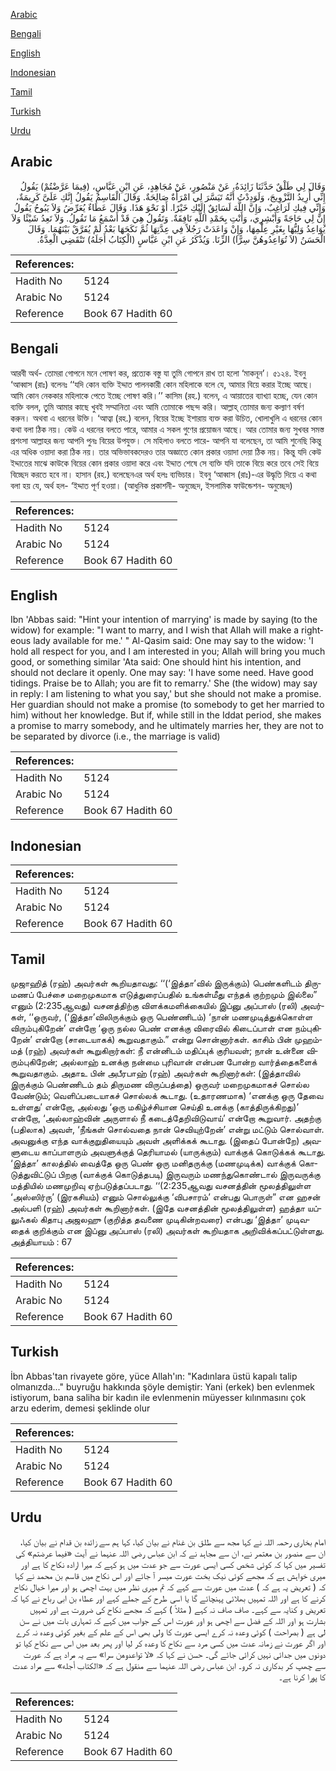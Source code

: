 [Arabic](#arabic)

[Bengali](#bengali)

[English](#english)

[Indonesian](#indonesian)

[Tamil](#tamil)

[Turkish](#turkish)

[Urdu](#urdu)

## Arabic


<div dir="rtl" lang="ar" style={{fontSize:'larger',backgroundColor:'#f8f9fa',padding:20}}>
وَقَالَ لِي طَلْقٌ حَدَّثَنَا زَائِدَةُ، عَنْ مَنْصُورٍ، عَنْ مُجَاهِدٍ، عَنِ ابْنِ عَبَّاسٍ، ‏(‏فِيمَا عَرَّضْتُمْ‏)‏ يَقُولُ إِنِّي أُرِيدُ التَّزْوِيجَ، وَلَوَدِدْتُ أَنَّهُ تَيَسَّرَ لِي امْرَأَةٌ صَالِحَةٌ‏.‏ وَقَالَ الْقَاسِمُ يَقُولُ إِنَّكِ عَلَىَّ كَرِيمَةٌ، وَإِنِّي فِيكِ لَرَاغِبٌ، وَإِنَّ اللَّهَ لَسَائِقٌ إِلَيْكِ خَيْرًا‏.‏ أَوْ نَحْوَ هَذَا‏.‏ وَقَالَ عَطَاءٌ يُعَرِّضُ وَلاَ يَبُوحُ يَقُولُ إِنَّ لِي حَاجَةً وَأَبْشِرِي، وَأَنْتِ بِحَمْدِ اللَّهِ نَافِقَةٌ‏.‏ وَتَقُولُ هِيَ قَدْ أَسْمَعُ مَا تَقُولُ‏.‏ وَلاَ تَعِدُ شَيْئًا وَلاَ يُوَاعِدُ وَلِيُّهَا بِغَيْرِ عِلْمِهَا، وَإِنْ وَاعَدَتْ رَجُلاً فِي عِدَّتِهَا ثُمَّ نَكَحَهَا بَعْدُ لَمْ يُفَرَّقْ بَيْنَهُمَا‏.‏ وَقَالَ الْحَسَنُ ‏(‏لاَ تُوَاعِدُوهُنَّ سِرًّا‏)‏ الزِّنَا‏.‏ وَيُذْكَرُ عَنِ ابْنِ عَبَّاسٍ ‏(‏الْكِتَابُ أَجَلَهُ‏)‏ تَنْقَضِي الْعِدَّةُ‏.‏
</div>
<div style={{backgroundColor:'#f8f9fa',padding:20, marginBottom: 10}}><table> <thead> <tr> <th>References:</th> <th></th> </tr> </thead> <tbody><tr><td>Hadith No</td><td>5124</td></tr><tr><td>Arabic No</td><td>5124</td></tr><tr><td>Reference</td><td>Book 67 Hadith 60</td></tr></tbody></table></div>

## Bengali


<div dir="ltr" lang="bn" style={{fontSize:'larger',backgroundColor:'#f8f9fa',padding:20}}>
আরবী অর্থ- তোমরা গোপনে মনে পোষণ কর, প্রত্যেক বস্তু যা তুমি গোপনে রাখ তা হলো ‘মাকনূন’। ৫১২৪. ইবনু ‘আব্বাস (রাঃ) বলেনঃ ‘‘যদি কোন ব্যক্তি ইদ্দাত পালনকারী কোন মহিলাকে বলে যে, আমার বিয়ে করার ইচ্ছে আছে। আমি কোন নেককার মহিলাকে পেতে ইচ্ছে পোষণ করি।’’ কাসিম (রহ.) বলেন, এ আয়াতের ব্যাখ্যা হচ্ছে, যেন কোন ব্যক্তি বলল, তুমি আমার কাছে খুবই সম্মানিতা এবং আমি তোমাকে পছন্দ করি। আল্লাহ্ তোমার জন্য কল্যাণ বর্ষণ করুন। অথবা এ ধরনের উক্তি। ‘আত্বা (রহ.) বলেন, বিয়ের ইচ্ছে ইশারায় ব্যক্ত করা উচিত, খোলাখুলি এ ধরনের কোন কথা বলা ঠিক নয়। কেউ এ ধরনের বলতে পারে, আমার এ সকল গুণের প্রয়োজন আছে। আর তোমার জন্য সুখবর সমস্ত প্রশংসা আল্লাহর জন্য আপনি পুনঃ বিয়ের উপযুক্ত। সে মহিলাও বলতে পারে- আপনি যা বলেছেন, তা আমি শুনেছি কিন্তু এর অধিক ওয়াদা করা ঠিক নয়। তার অভিভাবকদেরও তার অজ্ঞাতে কোন প্রকার ওয়াদা দেয়া ঠিক নয়। কিন্তু যদি কেউ ইদ্দাতের মাঝে কাউকে বিয়ের কোন প্রকার ওয়াদা করে এবং ইদ্দাত শেষে সে ব্যক্তি যদি তাকে বিয়ে করে তবে সেই বিয়ে বিচ্ছেদ করতে হবে না। হাসান (রহ.) বলেছে‏নএর অর্থ হলঃ ব্যভিচার। ইবনু ‘আব্বাস (রাঃ)-এর উদ্ধৃতি দিয়ে এ কথা বলা হয় যে, অর্থ হল- ‘ইদ্দাত পূর্ণ হওয়া। (আধুনিক প্রকাশনী- অনুচ্ছেদ, ইসলামিক ফাউন্ডেশন- অনুচ্ছেদ)
</div>
<div style={{backgroundColor:'#f8f9fa',padding:20, marginBottom: 10}}><table> <thead> <tr> <th>References:</th> <th></th> </tr> </thead> <tbody><tr><td>Hadith No</td><td>5124</td></tr><tr><td>Arabic No</td><td>5124</td></tr><tr><td>Reference</td><td>Book 67 Hadith 60</td></tr></tbody></table></div>

## English


<div dir="ltr" lang="en" style={{fontSize:'larger',backgroundColor:'#f8f9fa',padding:20}}>
Ibn 'Abbas said: "Hint your intention of marrying' is made by saying (to the widow) for example: "I want to marry, and I wish that Allah will make a righteous lady available for me.' " Al-Qasim said: One may say to the widow: 'I hold all respect for you, and I am interested in you; Allah will bring you much good, or something similar 'Ata said: One should hint his intention, and should not declare it openly. One may say: 'I have some need. Have good tidings. Praise be to Allah; you are fit to remarry.' She (the widow) may say in reply: I am listening to what you say,' but she should not make a promise. Her guardian should not make a promise (to somebody to get her married to him) without her knowledge. But if, while still in the Iddat period, she makes a promise to marry somebody, and he ultimately marries her, they are not to be separated by divorce (i.e., the marriage is valid)
</div>
<div style={{backgroundColor:'#f8f9fa',padding:20, marginBottom: 10}}><table> <thead> <tr> <th>References:</th> <th></th> </tr> </thead> <tbody><tr><td>Hadith No</td><td>5124</td></tr><tr><td>Arabic No</td><td>5124</td></tr><tr><td>Reference</td><td>Book 67 Hadith 60</td></tr></tbody></table></div>

## Indonesian


<div dir="ltr" lang="id" style={{fontSize:'larger',backgroundColor:'#f8f9fa',padding:20}}>

</div>
<div style={{backgroundColor:'#f8f9fa',padding:20, marginBottom: 10}}><table> <thead> <tr> <th>References:</th> <th></th> </tr> </thead> <tbody><tr><td>Hadith No</td><td>5124</td></tr><tr><td>Arabic No</td><td>5124</td></tr><tr><td>Reference</td><td>Book 67 Hadith 60</td></tr></tbody></table></div>

## Tamil


<div dir="ltr" lang="ta" style={{fontSize:'larger',backgroundColor:'#f8f9fa',padding:20}}>
முஜாஹித் (ரஹ்) அவர்கள் கூறியதாவது: ‘‘(‘இத்தா’வில் இருக்கும்) பெண்களிடம் திருமணப் பேச்சை மறைமுகமாக எடுத்துரைப்பதில் உங்கள்மீது எந்தக் குற்றமும் இல்லை” எனும் (2:235ஆவது) வசனத்திற்கு விளக்கமளிக்கையில் இப்னு அப்பாஸ் (ரலி) அவர்கள், ‘‘ஒருவர், (‘இத்தா’விலிருக்கும் ஒரு பெண்ணிடம்) ‘நான் மணமுடித்துக்கொள்ள விரும்புகிறேன்’ என்றோ ‘ஒரு நல்ல பெண் எனக்கு விரைவில் கிடைப்பாள் என நம்புகிறேன்’ என்றோ (சாடையாகக்) கூறுவதாகும்.” என்று சொன்னார்கள். காசிம் பின் முஹம்மத் (ரஹ்) அவர்கள் கூறுகிறார்கள்: நீ என்னிடம் மதிப்புக் குரியவள்; நான் உன்னை விரும்புகிறேன்; அல்லாஹ் உனக்கு நன்மை புரிவான் என்பன போன்ற வார்த்தைகளைக் கூறுவதாகும். அதாஉ பின் அபீரபாஹ் (ரஹ்) அவர்கள் கூறினார்கள்: (இத்தாவில் இருக்கும் பெண்ணிடம் தம் திருமண விருப்பத்தை) ஒருவர் மறைமுகமாகச் சொல்ல வேண்டும்; வெளிப்படையாகச் சொல்லக் கூடாது. (உதாரணமாக) ‘எனக்கு ஒரு தேவை உள்ளது’ என்றோ, அல்லது ‘ஒரு மகிழ்ச்சியான செய்தி உனக்கு (காத்திருக்கிறது)’ என்றோ, ‘அல்லாஹ்வின் அருளால் நீ கடைத்தேறிவிடுவாய்’ என்றோ கூறுவார். அதற்கு (பதிலாக) அவள், ‘நீங்கள் சொல்வதை நான் செவியுற்றேன்’ என்று மட்டும் சொல்வாள். அவனுக்கு எந்த வாக்குறுதியையும் அவள் அளிக்கக் கூடாது. (இதைப் போன்றே) அவளுடைய காப்பாளரும் அவளுக்குத் தெரியாமல் (யாருக்கும்) வாக்குக் கொடுக்கக் கூடாது. ‘இத்தா’ காலத்தில் வைத்தே ஒரு பெண் ஒரு மனிதருக்கு (மணமுடிக்க) வாக்குக் கொடுத்துவிட்டுப் பிறகு (வாக்குக் கொடுத்தபடி) இருவரும் மணந்துகொண்டால் இருவருக்கு மத்தியில் மணமுறிவு ஏற்படுத்தப்படாது. ‘‘(2:235ஆவது வசனத்தின் மூலத்திலுள்ள ‘அஸ்ஸிர்ரு’ (இரகசியம்) எனும் சொல்லுக்கு ‘விபசாரம்’ என்பது பொருள்” என ஹசன் அல்பளி (ரஹ்) அவர்கள் கூறினார்கள். (இதே வசனத்தின் மூலத்திலுள்ள) ஹத்தா யப்லுஃகல் கிதாபு அஜலஹு (குறித்த தவணை முடிகின்றவரை) என்பது ‘இத்தா’ முடிவதைக் குறிக்கும் என இப்னு அப்பாஸ் (ரலி) அவர்கள் கூறியதாக அறிவிக்கப்பட்டுள்ளது. அத்தியாயம் : 67
</div>
<div style={{backgroundColor:'#f8f9fa',padding:20, marginBottom: 10}}><table> <thead> <tr> <th>References:</th> <th></th> </tr> </thead> <tbody><tr><td>Hadith No</td><td>5124</td></tr><tr><td>Arabic No</td><td>5124</td></tr><tr><td>Reference</td><td>Book 67 Hadith 60</td></tr></tbody></table></div>

## Turkish


<div dir="ltr" lang="tr" style={{fontSize:'larger',backgroundColor:'#f8f9fa',padding:20}}>
İbn Abbas'tan rivayete göre, yüce Allah'ın: "Kadınlara üstü kapalı talip olmanızda..." buyruğu hakkında şöyle demiştir: Yani (erkek) ben evlenmek istiyorum, bana saliha bir kadın ile evlenmenin müyesser kılınmasını çok arzu ederim, demesi şeklinde olur
</div>
<div style={{backgroundColor:'#f8f9fa',padding:20, marginBottom: 10}}><table> <thead> <tr> <th>References:</th> <th></th> </tr> </thead> <tbody><tr><td>Hadith No</td><td>5124</td></tr><tr><td>Arabic No</td><td>5124</td></tr><tr><td>Reference</td><td>Book 67 Hadith 60</td></tr></tbody></table></div>

## Urdu


<div dir="rtl" lang="ur" style={{fontSize:'larger',backgroundColor:'#f8f9fa',padding:20}}>
امام بخاری رحمہ اللہ نے کہا مجھ سے طلق بن غنام نے بیان کیا، کہا ہم سے زائدہ بن قدام نے بیان کیا، ان سے منصور بن معتمر نے، ان سے مجاہد نے کہ ابن عباس رضی اللہ عنہما نے آیت «فيما عرضتم‏» کی تفسیر میں کہا کہ کوئی شخص کسی ایسی عورت سے جو عدت میں ہو کہے کہ میرا ارادہ نکاح کا ہے اور میری خواہش ہے کہ مجھے کوئی نیک بخت عورت میسر آ جائے اور اس نکاح میں قاسم بن محمد نے کہا کہ ( تعریض یہ ہے کہ ) عدت میں عورت سے کہے کہ تم میری نظر میں بہت اچھی ہو اور میرا خیال نکاح کرنے کا ہے اور اللہ تمہیں بھلائی پہنچائے گا یا اسی طرح کے جملے کہے اور عطاء بن ابی رباح نے کہا کہ تعریض و کنایہ سے کہے۔ صاف صاف نہ کہے ( مثلاً ) کہے کہ مجھے نکاح کی ضرورت ہے اور تمہیں بشارت ہو اور اللہ کے فضل سے اچھی ہو اور عورت اس کے جواب میں کہے کہ تمہاری بات میں نے سن لی ہے ( بصراحت ) کوئی وعدہ نہ کرے ایسی عورت کا ولی بھی اس کے علم کے بغیر کوئی وعدہ نہ کرے اور اگر عورت نے زمانہ عدت میں کسی مرد سے نکاح کا وعدہ کر لیا اور پھر بعد میں اس سے نکاح کیا تو دونوں میں جدائی نہیں کرائی جائے گی۔ حسن نے کہا کہ «لا تواعدوهن سرا‏» سے یہ مراد ہے کہ عورت سے چھپ کر بدکاری نہ کرو۔ ابن عباس رضی اللہ عنہما سے منقول ہے کہ «الكتاب أجله‏» سے مراد عدت کا پورا کرنا ہے۔
</div>
<div style={{backgroundColor:'#f8f9fa',padding:20, marginBottom: 10}}><table> <thead> <tr> <th>References:</th> <th></th> </tr> </thead> <tbody><tr><td>Hadith No</td><td>5124</td></tr><tr><td>Arabic No</td><td>5124</td></tr><tr><td>Reference</td><td>Book 67 Hadith 60</td></tr></tbody></table></div>